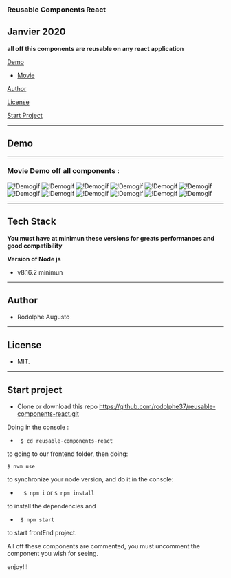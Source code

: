 ### Reusable Components React

## Janvier 2020
 

**all off this components are reusable on any react application**



[Demo](#demo)

-  [Movie](#movie-demo)




[Author](#author)

[License](#license)

[Start Project](#Start-project)

---
## Demo
---
### Movie Demo off all components : 

![!Demogif](AnimatedLantern.gif)
![!Demogif](AnimatedRocket.gif)
![!Demogif](CameraAnimation3d.gif)
![!Demogif](FizzyButton.gif)
![!Demogif](InfiniteLoopLoader.gif)
![!Demogif](LoadingPage.gif)
![!Demogif](LoadingPage2.gif)
![!Demogif](MagazineStyleLayout.gif)
![!Demogif](Magazine3DFlip.gif)
![!Demogif](OrderProcessSteps.gif)
![!Demogif](SolarSystemExplorer.gif)
![!Demogif](ToggleSwitch.gif)



---

## Tech Stack

 **You must have at minimun these versions for greats performances and good compatibility**

 **Version of Node js**
-    v8.16.2 minimun

---  

## Author 

- Rodolphe Augusto 

--- 

## License  

- MIT.

---

## Start project


- Clone or download this repo https://github.com/rodolphe37/reusable-components-react.git
 

Doing in the console :

-  ``` $ cd reusable-components-react```

to going to our frontend folder, then doing:

 ``` $ nvm use ```

 to synchronize your node version, and do it in the console: 

-  ```  $ npm i``` or ``` $ npm install ```

to install the dependencies and

-  ``` $ npm start```

to start  frontEnd project.

All off these components are commented, you must uncomment the component you wish for seeing.

  

enjoy!!!
